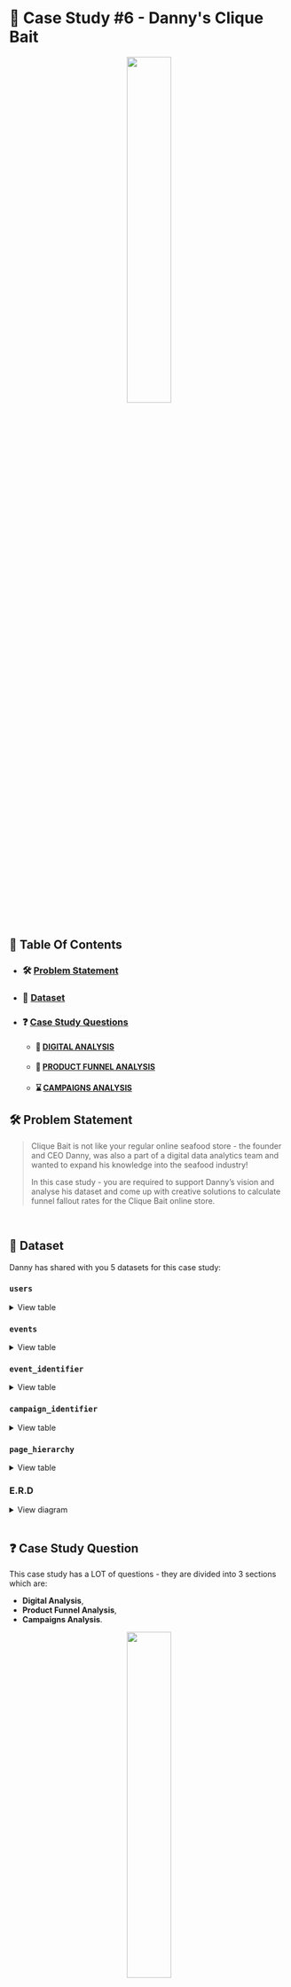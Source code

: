 # 🍜 Case Study #6 - Danny's Clique Bait
<p align="center">

<img src="https://user-images.githubusercontent.com/60517587/178071018-52ea8ede-5b74-48c5-89c3-6341f85721be.png" width=40% height=40% />

</br>

## 📕 Table Of Contents
* ### 🛠️ [Problem Statement](https://github.com/kayazay/8-Week-SQL-Challenge/tree/main/Dannys-Clique-Bait#%EF%B8%8F-problem-statement)
* ### 📂 [Dataset](https://github.com/kayazay/8-Week-SQL-Challenge/tree/main/Dannys-Clique-Bait#-dataset)
* ### ❓ [Case Study Questions](https://github.com/kayazay/8-Week-SQL-Challenge/tree/main/Dannys-Clique-Bait#question%EF%B8%8F-case-study-questions)
  * #### 🧼 [DIGITAL ANALYSIS](https://github.com/kayazay/8-Week-SQL-Challenge/tree/main/Dannys-Clique-Bait#digital-analysis)
  * #### 🔎 [PRODUCT FUNNEL ANALYSIS](https://github.com/kayazay/8-Week-SQL-Challenge/tree/main/Dannys-Data-Mart#product-funnel-analysis)
  * #### ⌛ [CAMPAIGNS ANALYSIS](https://github.com/kayazay/8-Week-SQL-Challenge/tree/main/Dannys-Data-Mart#campaigns-analysis)

## 🛠️ Problem Statement

> Clique Bait is not like your regular online seafood store - the founder and CEO Danny, was also a part of a digital data analytics team and wanted to expand his knowledge into the seafood industry!
>
> In this case study - you are required to support Danny’s vision and analyse his dataset and come up with creative solutions to calculate funnel fallout rates for the Clique Bait online store.

 <br /> 


## 📂 Dataset
Danny has shared with you 5 datasets for this case study:

### **```users```**

<details>
<summary>
View table
</summary>

Customers who visit the Clique Bait website are tagged via their `cookie_id`.

| user_id | cookie_id | start_date     |
|---------|-----------|----------------|
| 397     | 3759ff    | 3/30/2020 |
| 215     | 863329    | 1/26/2020 |
| 191     | eefca9    | 3/15/2020 |
| 89      | 764796    | 1/7/2020  |
| 127     | 17ccc5    | 1/22/2020 |
| 81      | b0b666    | 3/1/2020  |
| 260     | a4f236    | 1/8/2020  |
| 203     | d1182f    | 4/18/2020 |
| 23      | 12dbc8    | 1/18/2020 |
| 375     | f61d69    | 1/3/2020  |


</details>



### **`events`**

<details>
<summary>
View table
</summary>

Customer visits are logged at a `cookie_id level` and the `event_type` and `page_id` values can be used to join onto relevant tables to obtain further information about each event.

The `sequence_number` is used to order the events within each visit.

| visit_id | cookie_id | page_id | event_type | sequence_number | event_time                 |
|----------|-----------|---------|------------|-----------------|----------------------------|
| 719fd3   | 3d83d3    | 5       | 1          | 4               | 2020-03-02 00:29:09.975502 |
| fb1eb1   | c5ff25    | 5       | 2          | 8               | 2020-01-22 07:59:16.761931 |
| 23fe81   | 1e8c2d    | 10      | 1          | 9               | 2020-03-21 13:14:11.745667 |
| ad91aa   | 648115    | 6       | 1          | 3               | 2020-04-27 16:28:09.824606 |
| 5576d7   | ac418c    | 6       | 1          | 4               | 2020-01-18 04:55:10.149236 |
| 48308b   | c686c1    | 8       | 1          | 5               | 2020-01-29 06:10:38.702163 |
| 46b17d   | 78f9b3    | 7       | 1          | 12              | 2020-02-16 09:45:31.926407 |
| 9fd196   | ccf057    | 4       | 1          | 5               | 2020-02-14 08:29:12.922164 |
| edf853   | f85454    | 1       | 1          | 1               | 2020-02-22 12:59:07.652207 |
| 3c6716   | 02e74f    | 3       | 2          | 5               | 2020-01-31 17:56:20.777383 |


</details>


### **`event_identifier`**

<details>
<summary>
View table
</summary>

This table shows the types of events which are captured by Clique Bait’s digital data systems.

| event_type | event_name    |
|------------|---------------|
| 1          | Page View     |
| 2          | Add to Cart   |
| 3          | Purchase      |
| 4          | Ad Impression |
| 5          | Ad Click      |


</details>

### **`campaign_identifier`**

<details>
<summary>
View table
</summary>

This table shows information for the 3 campaigns that Clique Bait has ran on their website so far in 2020.

| campaign_id | products | campaign_name                     | start_date          | end_date            |
|-------------|----------|-----------------------------------|---------------------|---------------------|
| 1           | 1-3      | BOGOF - Fishing For Compliments   | 2020-01-01 00:00:00 | 2020-01-14 00:00:00 |
| 2           | 4-5      | 25% Off - Living The Lux Life     | 2020-01-15 00:00:00 | 2020-01-28 00:00:00 |
| 3           | 6-8      | Half Off - Treat Your Shellf(ish) | 2020-02-01 00:00:00 | 2020-03-31 00:00:00 |


</details>


### **`page_hierarchy`**

<details>
<summary>
View table
</summary>

This table lists all of the pages on the Clique Bait website which are tagged and have data passing through from user interaction events.

| page_id | page_name      | product_category | product_id |
|---------|----------------|------------------|------------|
| 1       | Home Page      | null             | null       |
| 2       | All Products   | null             | null       |
| 3       | Salmon         | Fish             | 1          |
| 4       | Kingfish       | Fish             | 2          |
| 5       | Tuna           | Fish             | 3          |
| 6       | Russian Caviar | Luxury           | 4          |
| 7       | Black Truffle  | Luxury           | 5          |
| 8       | Abalone        | Shellfish        | 6          |
| 9       | Lobster        | Shellfish        | 7          |
| 10      | Crab           | Shellfish        | 8          |
| 11      | Oyster         | Shellfish        | 9          |
| 12      | Checkout       | null             | null       |
| 13      | Confirmation   | null             | null       |


</details>


### **E.R.D**
<details>

<summary>
View diagram
</summary>
<img src="https://user-images.githubusercontent.com/60517587/178071015-0d00a49d-d22d-47af-bb12-5ec7d9527649.png" width=30% height=30%>

</details>

<br/>

## :question:️ Case Study Question

This case study has a LOT of questions - they are divided into 3 sections which are:
+ **Digital Analysis**,  
+ **Product Funnel Analysis**,
+ **Campaigns Analysis**.

 <p align="center">
<img src="https://user-images.githubusercontent.com/60517587/178070968-d324b2ed-5391-46e0-b9d6-4610d3cd19e5.gif" width=40% height=40%>

</br>

### DIGITAL ANALYSIS
#### **Q1. How many `users` are there?**

```SQL
SELECT
  COUNT (DISTINCT user_id) AS num_customers
FROM
  clique_bait.users;
```

| num_customers |
|---------------|
| 500           |

---

#### **Q2. How many cookies does each user have on average?**

```SQL
WITH count_of_cookies AS (
    SELECT
      user_id,
      COUNT(DISTINCT cookie_id) AS _count
    FROM
      clique_bait.users
    GROUP BY
      1
  )
SELECT
  ROUND(AVG(_count), 2) AS avg_cookies_per_user
FROM
  count_of_cookies;
```

| avg_cookies_per_user |
|----------------------|
| 3.56                 |

---

#### **Q3. What is the unique number of visits by all `users` per month?**

```SQL
SELECT
  DATE_TRUNC('month', event_time) AS start_month,
  COUNT(DISTINCT visit_id) AS number_of_visits
FROM
  clique_bait.events
GROUP BY
  1
ORDER BY
  1;
```

| start_month              | number_of_visits |
|--------------------------|------------------|
| 2020-01-01 | 876              |
| 2020-02-01 | 1488             |
| 2020-03-01 | 916              |
| 2020-04-01 | 248              |
| 2020-05-01 | 36               |

---

#### **Q4. What is the number of events for each event type?**

```SQL
SELECT
  event_name,
  COUNT(*) frequency_of_occurence
FROM
  clique_bait.events
  LEFT JOIN clique_bait.event_identifier ON event_identifier.event_type = events.event_type
GROUP BY
  1
ORDER BY
  2 DESC;
```

| event_name    | frequency_of_occurence |
|---------------|------------------------|
| Page View     | 20928                  |
| Add to Cart   | 8451                   |
| Purchase      | 1777                   |
| Ad Impression | 876                    |
| Ad Click      | 702                    |

---

#### **Q5. What is the percentage of visits which have a purchase event?**

```SQL
WITH purchase_cte AS (
    SELECT
      visit_id,
      MAX(
        CASE
          WHEN event_type = 3 THEN 3
          ELSE 0
        END
      ) AS flaga
    FROM
      clique_bait.events
    GROUP BY
      visit_id
    ORDER BY
      1
  )
SELECT
  SUM(
    CASE
      WHEN flaga = 3 THEN 1
      ELSE 0
    END
  ) AS visits_that_turned_to_purchase,
  ROUND(
    100 * SUM(
      CASE
        WHEN flaga = 3 THEN 1
        ELSE 0
      END
    ) :: NUMERIC / COUNT(*),
    2
  ) AS percent_of_total
FROM
  purchase_cte;
```

| visits_that_turned_to_purchase | percent_of_total |
|--------------------------------|------------------|
| 1777                           | 49.86            |

---

#### **Q6. What is the percentage of visits which view the checkout page but do not have a purchase event?**

```SQL
WITH boolean_bought AS (
    SELECT
      visit_id,
      MAX(
        CASE
          WHEN event_type = 1
          AND page_id = 12 THEN 5
          ELSE 0
        END
      ) AS view_checkout_page,
      MAX(
        CASE
          WHEN event_type = 3 THEN 7
          ELSE 0
        END
      ) AS purchased
    FROM
      clique_bait.events
    GROUP BY
      visit_id
  )
SELECT
  SUM(
    CASE
      WHEN purchased = 7 THEN 0
      ELSE 1
    END
  ) AS view_checkout_page_but_no_purchase,
  ROUND(
    100 * SUM(
      CASE
        WHEN purchased = 7 THEN 0
        ELSE 1
      END
    ) :: NUMERIC / COUNT(*),
    2
  ) AS percent_total
FROM
  boolean_bought
WHERE
  view_checkout_page = 5;
```

| view_checkout_page_but_no_purchase | percent_total |
|------------------------------------|---------------|
| 326                                | 15.5          |  

---

#### **Q7. What are the top 3 pages by number of views?**

```SQL
SELECT
  page_name,
  COUNT(visit_id) AS number_of_views
FROM
  clique_bait.events
  LEFT JOIN clique_bait.page_hierarchy ON page_hierarchy.page_id = events.page_id
WHERE
  event_type = 1
GROUP BY
  1
ORDER BY
  2 DESC;
```

| page_name      | number_of_views |
|----------------|-----------------|
| All Products   | 3174            |
| Checkout       | 2103            |
| Home Page      | 1782            |
| Oyster         | 1568            |
| Crab           | 1564            |
| Russian Caviar | 1563            |
| Kingfish       | 1559            |
| Salmon         | 1559            |
| Lobster        | 1547            |
| Abalone        | 1525            |
| Tuna           | 1515            |
| Black Truffle  | 1469            |

---

#### **Q8. What is the number of views and cart adds for each `product_category`?**

```SQL
SELECT
  product_category,
  SUM(
    CASE
      WHEN event_type = 2 THEN 1
      ELSE 0
    END
  ) AS num_cart_adds,
  SUM(
    CASE
      WHEN event_type = 1 THEN 1
      ELSE 0
    END
  ) AS num_views
FROM
  clique_bait.events
  INNER JOIN clique_bait.page_hierarchy ON page_hierarchy.page_id = events.page_id
WHERE
  product_category IS NOT null
GROUP BY
  1;
```

| product_category | num_cart_adds | num_views |
|------------------|---------------|-----------|
| Luxury           | 1870          | 3032      |
| Shellfish        | 3792          | 6204      |
| Fish             | 2789          | 4633      |

---

#### **Q9. What are the top 3 products by purchases?**

```SQL
WITH filtered_cte AS (
    SELECT
      visit_id,
      cookie_id,
      event_type,
      page_id
    FROM
      clique_bait.events t1
    WHERE
      EXISTS (
        SELECT
          'BOMBOCLAAT'
        FROM
          clique_bait.events t2
        WHERE
          event_type = 3
          AND t1.visit_id = t2.visit_id
          AND t1.cookie_id = t2.cookie_id
      )
  )
SELECT
  page_name,
  SUM(
    CASE
      WHEN event_type = 2 THEN 1
      ELSE 0
    END
  ) AS num_times_purchase_item
FROM
  filtered_cte
  INNER JOIN (
    SELECT
      *
    FROM
      clique_bait.page_hierarchy
    WHERE
      page_id NOT IN (1, 2, 12, 13)
  ) page_hierarchy ON page_hierarchy.page_id = filtered_cte.page_id
GROUP BY
  1
ORDER BY
  2 DESC;
```

| page_name      | num_times_purchase_item |
|----------------|-------------------------|
| Lobster        | 754                     |
| Oyster         | 726                     |
| Crab           | 719                     |
| Salmon         | 711                     |
| Kingfish       | 707                     |
| Black Truffle  | 707                     |
| Abalone        | 699                     |
| Russian Caviar | 697                     |
| Tuna           | 697                     |

</br>

### PRODUCT FUNNEL ANALYSIS

**Using a single SQL query - create a new output table which has the following details:**

+ How many times was each product viewed?
+ How many times was each product added to cart?
+ How many times was each product added to a cart but not purchased (abandoned)?
+ How many times was each product purchased?
+ How many times was each product viewed?
+ How many times was each product added to cart?
+ How many times was each product added to a cart but not purchased (abandoned)?
+ How many times was each product purchased?

#### Q1. Output table aggregated on page name - products.

```sql
DROP TABLE IF EXISTS page_name_table;
CREATE TEMP TABLE page_name_table AS (
  WITH actual_df AS (
    SELECT
      visit_id,
      cookie_id,
      events.page_id,
      event_type,
      page_name,
      product_category
    FROM
      clique_bait.events
      LEFT JOIN clique_bait.page_hierarchy ON page_hierarchy.page_id = events.page_id
  ),
  view_cart_buy AS (
    SELECT
      visit_id,
      page_id,
      page_name,
      product_category,
      SUM(
        CASE
          WHEN event_type = 1 THEN 1
          ELSE 0
        END
      ) AS num_views,
      SUM(
        CASE
          WHEN event_type = 2 THEN 1
          ELSE 0
        END
      ) AS cart_adds,
      MAX(
        CASE
          WHEN page_id = 13 THEN 1
          ELSE 0
        END
      ) OVER(PARTITION BY visit_id) AS purchased
    FROM
      actual_df
    GROUP BY
      1,
      2,
      3,
      4
  ),
  todo_groupby AS (
    SELECT
      visit_id,
      page_name,
      product_category,
      num_views,
      cart_adds,
      CASE
        WHEN purchased = 1
        AND cart_adds = 0 THEN 0
        ELSE purchased
      END AS purchased
    FROM
      view_cart_buy
    WHERE
      page_id NOT IN (1, 2, 12, 13)
  )
  SELECT
    page_name,
    SUM(num_views) AS total_views,
    SUM(cart_adds) AS added_to_cart,
    SUM(
      CASE
        WHEN cart_adds = 1
        AND purchased = 0 THEN 1
        ELSE 0
      END
    ) AS cart_but_abandoned,
    SUM(purchased) AS purchased
  FROM
    todo_groupby
  GROUP BY
    1
);
SELECT
  *
FROM
  page_name_table;
```

| page_name      | total_views | added_to_cart | cart_but_abandoned | purchased |
|----------------|-------------|---------------|--------------------|-----------|
| Abalone        | 1525        | 932           | 233                | 699       |
| Oyster         | 1568        | 943           | 217                | 726       |
| Salmon         | 1559        | 938           | 227                | 711       |
| Crab           | 1564        | 949           | 230                | 719       |
| Tuna           | 1515        | 931           | 234                | 697       |
| Lobster        | 1547        | 968           | 214                | 754       |
| Kingfish       | 1559        | 920           | 213                | 707       |
| Russian Caviar | 1563        | 946           | 249                | 697       |
| Black Truffle  | 1469        | 924           | 217                | 707       |

---

#### Q2. Output table aggregated on product_category.

```sql
DROP TABLE IF EXISTS product_category_table;
CREATE TEMP TABLE product_category_table AS (
    WITH actual_df AS (
      SELECT
        visit_id,
        cookie_id,
        events.page_id,
        event_type,
        page_name,
        product_category
      FROM
        clique_bait.events
        LEFT JOIN clique_bait.page_hierarchy ON page_hierarchy.page_id = events.page_id
    ),
    view_cart_buy AS (
      SELECT
        visit_id,
        page_id,
        page_name,
        product_category,
        SUM(
          CASE
            WHEN event_type = 1 THEN 1
            ELSE 0
          END
        ) AS num_views,
        SUM(
          CASE
            WHEN event_type = 2 THEN 1
            ELSE 0
          END
        ) AS cart_adds,
        MAX(
          CASE
            WHEN page_id = 13 THEN 1
            ELSE 0
          END
        ) OVER(PARTITION BY visit_id) AS purchased
      FROM
        actual_df
      GROUP BY
        1,
        2,
        3,
        4
    ),
    todo_groupby AS (
      SELECT
        visit_id,
        page_name,
        product_category,
        num_views,
        cart_adds,
        CASE
          WHEN purchased = 1
          AND cart_adds = 0 THEN 0
          ELSE purchased
        END AS purchased
      FROM
        view_cart_buy
      WHERE
        page_id NOT IN (1, 2, 12, 13)
    )
    SELECT
      product_category,
      SUM(num_views) AS total_views,
      SUM(cart_adds) AS added_to_cart,
      SUM(
        CASE
          WHEN cart_adds = 1
          AND purchased = 0 THEN 1
          ELSE 0
        END
      ) AS cart_but_abandoned,
      SUM(purchased) AS purchased
    FROM
      todo_groupby
    GROUP BY
      1
  );
SELECT
  *
FROM
  product_category_table;
```

| product_category | total_views | added_to_cart | cart_but_abandoned | purchased |
|------------------|-------------|---------------|--------------------|-----------|
| Luxury           | 3032        | 1870          | 466                | 1404      |
| Shellfish        | 6204        | 3792          | 894                | 2898      |
| Fish             | 4633        | 2789          | 674                | 2115      |

</br>

###  CAMPAIGNS ANALYSIS

> **Generate a table that has 1 single row for every unique `visit_id` record and has the following columns:**

+ `user_id`
+ `visit_id`
+ `visit_start_time`: the earliest event_time for each visit
+ `page_views`: count of page views for each visit
+ `cart_adds`: count of product cart add events for each visit
+ `purchase`: 1/0 flag if a purchase event exists for each visit
+ `campaign_name`: map the visit to a campaign if the `visit_start_time` falls between the `start_date` and `end_date`
+ `impression`: count of ad impressions for each visit
+ `click`: count of ad clicks for each visit
+ `cart_products` (Optional column): a comma separated text value with products added to the cart sorted by the order they were added to the cart (hint: use the `sequence_number`)


```SQL
DROP TABLE IF EXISTS info_user;
CREATE TEMP TABLE info_user AS (
  WITH order_items_cart AS (
    SELECT
      visit_id,
      STRING_AGG(page_name, ', ') OVER(
        PARTITION BY visit_id
        ORDER BY
          sequence_number
      ) AS cart_products,
      ROW_NUMBER() OVER(
        PARTITION BY visit_id
        ORDER BY
          sequence_number DESC
      ) AS flag
    FROM
      clique_bait.events
      LEFT JOIN clique_bait.page_hierarchy ON page_hierarchy.page_id = events.page_id
    WHERE
      event_type = 2
  ),
  other_fields AS (
    SELECT
      visit_id,
      cookie_id,
      MIN(event_time :: TIMESTAMP) AS visit_start_time,
      SUM(
        CASE
          WHEN event_type = 1 THEN 1
          ELSE 0
        END
      ) AS page_views,
      SUM(
        CASE
          WHEN event_type = 2 THEN 1
          ELSE 0
        END
      ) AS cart_adds,
      MAX(
        CASE
          WHEN event_type = 3
          AND page_id = 13 THEN 'yes'
          ELSE 'no'
        END
      ) AS purchase,
      SUM(
        CASE
          WHEN event_type = 4 THEN 1
          ELSE 0
        END
      ) AS impressions,
      SUM(
        CASE
          WHEN event_type = 5 THEN 1
          ELSE 0
        END
      ) AS clicks
    FROM
      clique_bait.events
    GROUP BY
      1,
      2
  )
  SELECT
    user_id,
    other_fields.visit_id,
    visit_start_time,
    page_views,
    cart_adds,
    purchase,
    campaign_name,
    impressions,
    clicks,
    COALESCE(cart_products, '') AS cart_products
  FROM
    other_fields
    LEFT JOIN clique_bait.campaign_identifier ON other_fields.visit_start_time BETWEEN campaign_identifier.start_date
    AND campaign_identifier.end_date
    LEFT JOIN clique_bait.users ON users.cookie_id = other_fields.cookie_id
    LEFT JOIN (
      SELECT
        *
      FROM
        order_items_cart
      WHERE
        flag = 1
    ) otc ON otc.visit_id = other_fields.visit_id
  ORDER BY
    user_id,
    visit_id
);
SELECT
  *
FROM
  info_user
LIMIT
  10;
```

| user_id | visit_id | visit_start_time         | page_views | cart_adds | purchase | campaign_name                     | impressions | clicks | cart_products                                                                 |
|---------|----------|--------------------------|------------|-----------|----------|-----------------------------------|-------------|--------|-------------------------------------------------------------------------------|
| 1       | 02a5d5   | 2020-02-26T16:57:26.261Z | 4          | 0         | no       | Half Off - Treat Your Shellf(ish) | 0           | 0      |                                                                               |
| 1       | 0826dc   | 2020-02-26T05:58:37.919Z | 1          | 0         | no       | Half Off - Treat Your Shellf(ish) | 0           | 0      |                                                                               |
| 1       | 0fc437   | 2020-02-04T17:49:49.603Z | 10         | 6         | yes      | Half Off - Treat Your Shellf(ish) | 1           | 1      | Tuna, Russian Caviar, Black Truffle, Abalone, Crab, Oyster                    |
| 1       | 30b94d   | 2020-03-15T13:12:54.024Z | 9          | 7         | yes      | Half Off - Treat Your Shellf(ish) | 1           | 1      | Salmon, Kingfish, Tuna, Russian Caviar, Abalone, Lobster, Crab                |
| 1       | 41355d   | 2020-03-25T00:11:17.861Z | 6          | 1         | no       | Half Off - Treat Your Shellf(ish) | 0           | 0      | Lobster                                                                       |
| 1       | ccf365   | 2020-02-04T19:16:09.183Z | 7          | 3         | yes      | Half Off - Treat Your Shellf(ish) | 0           | 0      | Lobster, Crab, Oyster                                                         |
| 1       | eaffde   | 2020-03-25T20:06:32.343Z | 10         | 8         | yes      | Half Off - Treat Your Shellf(ish) | 1           | 1      | Salmon, Tuna, Russian Caviar, Black Truffle, Abalone, Lobster, Crab,   Oyster |
| 1       | f7c798   | 2020-03-15T02:23:26.313Z | 9          | 3         | yes      | Half Off - Treat Your Shellf(ish) | 0           | 0      | Russian Caviar, Crab, Oyster                                                  |
| 2       | 0635fb   | 2020-02-16T06:42:42.736Z | 9          | 4         | yes      | Half Off - Treat Your Shellf(ish) | 0           | 0      | Salmon, Kingfish, Abalone, Crab                                               |
| 2       | 1f1198   | 2020-02-01T21:51:55.079Z | 1          | 0         | no       | Half Off - Treat Your Shellf(ish) | 0           | 0      |                                                                               |

---

<p>&copy; 2022 Kingsley Izima</p>